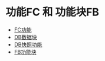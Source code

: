 # 功能FC 和 功能块FB

- [FC功能](./03-Block/01-FC.md)
- [DB数据块](./03-Block/02-DB.md)
- [DB快照功能](./03-Block/03-DB_Snapshots.md)
- [FB功能块](./03-Block/04-FB.md)